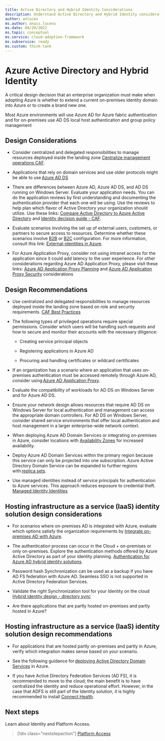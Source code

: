 ```yaml
---
title: Active Directory and Hybrid Identity Considerations
description: Understand Active Directory and Hybrid Identity considerations and recommendations
author: anlucen
ms.author: anais.lucena
ms.date: 04/29/2022
ms.topic: conceptual
ms.service: cloud-adoption-framework
ms.subservice: ready
ms.custom: think-tank
---
```


# Azure Active Directory and Hybrid Identity

A critical design decision that an enterprise organization must make when adopting Azure is whether to extend a current on-premises identity domain into Azure or to create a brand new one.

Most Azure environments will use Azure AD for Azure fabric authentication and for on-premises use AD DS local host authentication and group policy management

## Design Considerations

- Consider centralized and delegated responsibilities to manage resources deployed inside the landing zone [Centralize management operations CAF](/azure/cloud-adoption-framework/manage/centralize-operations).

- Applications that rely on domain services and use older protocols might be able to use [Azure AD DS](/azure/active-directory-domain-services)

- There are differences between Azure AD, Azure AD DS, and AD DS running on Windows Server. Evaluate your application needs. You can do the application reviews by first understanding and documenting the authentication provider that each one will be using. Use the reviews to help plan which flavor of Active Directory your organization should utilize. Use these links: [Compare Active Directory to Azure Active Directory](/azure/active-directory/fundamentals/active-directory-compare-azure-ad-to-ad) and [Identity decision guide - CAF](/azure/cloud-adoption-framework/decision-guides/identity/?branch=main).

- Evaluate scenarios involving the set up of external users, customers, or partners to secure access to resources. Determine whether these scenarios involve [B2B](/azure/active-directory/external-identities/what-is-b2b) or [B2C](/azure/active-directory-b2c/overview) configuration. For more information, consult this link: [External-identities in Azure](/azure/active-directory/external-identities/external-identities-overview).

- For Azure Application Proxy, consider not using intranet access for the application since it could add latency to the user experience. For other considerations regarding Azure AD Application Proxy, please visit these links: [Azure AD Application Proxy Planning](/azure/active-directory/app-proxy/application-proxy-deployment-plan#plan-your-implementation) and [Azure AD Application Proxy Security](/azure/active-directory/app-proxy/application-proxy-security) considerations

## Design Recommendations

- Use centralized and delegated responsibilities to manage resources deployed inside the landing zone based on role and security requirements. [CAF Best Practices](https://docs.microsoft.com/azure/cloud-adoption-framework/manage/best-practices)

- The following types of privileged operations require special permissions. Consider which users will be handling such requests and how to secure and monitor their accounts with the necessary diligence:

    - Creating service principal objects

    - Registering applications in Azure AD

    - Procuring and handling certificates or wildcard certificates

- If an organization has a scenario where an application that uses on-premises authentication must be accessed remotely through Azure AD, consider using [Azure AD Application Proxy](/azure/active-directory/app-proxy/application-proxy).

- Evaluate the compatibility of workloads for AD DS on Windows Server and for Azure AD DS.

- Ensure your network design allows resources that require AD DS on Windows Server for local authentication and management can access the appropriate domain controllers. For AD DS on Windows Server, consider shared service environments that offer local authentication and host management in a larger enterprise-wide network context.

- When deploying Azure AD Domain Services or integrating on-premises in Azure, consider locations with [Availability Zones](/azure/availability-zones/az-overview) for increased availability.

- Deploy Azure AD Domain Services within the primary region because this service can only be projected into one subscription. Azure Active Directory Domain Service can be expanded to further regions with [replica sets](/azure/active-directory-domain-services/concepts-replica-sets).

- Use managed identities instead of service principals for authentication to Azure services. This approach reduces exposure to credential theft. [Managed Identity Identities](/azure/active-directory/managed-identities-azure-resources/overview)

## Hosting infrastructure as a service (IaaS) identity solution design considerations

- For scenarios where on-premises AD is integrated with Azure, evaluate which options satisfy the organization requirements by [Integrate on-premises AD with Azure](/azure/architecture/reference-architectures/identity/).

- The authentication process can occur in the Cloud + on-premises or only on-premises. Explore the authentication methods offered by Azure Active Directory as part of your identity planning. [Authentication for Azure AD hybrid identity solutions](/azure/active-directory/hybrid/choose-ad-authn?toc=https%3A%2F%2Fdocs.microsoft.com%2Fen-us%2Fazure%2Farchitecture%2Ftoc.json&bc=https%3A%2F%2Fdocs.microsoft.com%2Fen-us%2Fazure%2Farchitecture%2Fbread%2Ftoc.json).

- Password hash Synchronization can be used as a backup if you have AD FS federation with Azure AD. Seamless SSO is not supported in Active Directory Federation Services.

- Validate the right Synchronization tool for your Identity on the cloud [Hybrid identity design - directory sync](/azure/active-directory/hybrid/plan-hybrid-identity-design-considerations-directory-sync-requirements)

- Are there applications that are partly hosted on-premises and partly hosted in Azure?

## Hosting infrastructure as a service (IaaS) identity solution design recommendations

- For applications that are hosted partly on-premises and partly in Azure, verify which integration makes sense based on your scenario.  

- See the following guidance for [deploying Active Directory Domain Services](/azure/architecture/reference-architectures/identity/adds-extend-domain) in Azure.  

- If you have Active Directory Federation Services (AD FS), it is recommended to move to the cloud; the main benefit is to have centralized the identity and reduce operational effort. However, in the case that ADFS is still part of the Identity solution, it is highly recommended to install [Connect Health](/azure/active-directory/hybrid/whatis-azure-ad-connect).

## Next steps

Learn about Identity and Platform Access.

> [!div class="nextstepaction"]
> [Platform Access](identity-access-platform-access.md)
